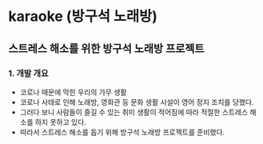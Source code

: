 # karaoke (방구석 노래방)
## 스트레스 해소를 위한 방구석 노래방 프로젝트
### 1. 개발 개요
+ 코로나 때문에 막힌 우리의 가무 생활
+ 코로나 사태로 인해 노래방, 영화관 등 문화 생활 시설이 영어 정지 조치를 당했다.
+ 그러다 보니 사람들이 즐길 수 있는 취미 생활이 적어짐에 따라 적절한 스트레스 해소를 하지 못하고 있다.
+ 따라서 스트레스 해소를 돕기 위해 방구석 노래방 프로젝트를 준비했다.
